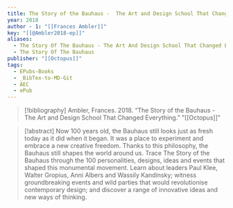 ```yaml
---
title: The Story of the Bauhaus -  The Art and Design School That Changed Everything
year: 2018
author - 1: "[[Frances Ambler]]"
key: "[[@Ambler2018-ep]]"
aliases:
  - The Story Of The Bauhaus - The Art And Design School That Changed Everything
  - The Story Of The Bauhaus
publisher: "[[Octopus]]"
tags:
  - EPubs-Books
  - _BibTex-to-MD-Git
  - AEC
  - ePub
---
```


> [!bibliography]
> Ambler, Frances. 2018. “The Story of the Bauhaus -  The Art and Design School That Changed Everything.” "[[Octopus]]"

> [!abstract]
> Now 100 years old, the Bauhaus still looks just as fresh today as it did when it began. It was a place to experiment and embrace a new creative freedom. Thanks to this philosophy, the Bauhaus still shapes the world around us. Trace The Story of the Bauhaus through the 100 personalities, designs, ideas and events that shaped this monumental movement. Learn about leaders Paul Klee, Walter Gropius, Anni Albers and Wassily Kandinsky; witness groundbreaking events and wild parties that would revolutionise contemporary design; and discover a range of innovative ideas and new ways of thinking.